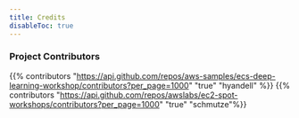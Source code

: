 ```yaml
---
title: Credits
disableToc: true
---
```


<div> 
    <h3> <i class="fas fa-star"></i> Project Contributors <i class="fas fa-star"></i></h3>
</div>

{{% contributors "https://api.github.com/repos/aws-samples/ecs-deep-learning-workshop/contributors?per_page=1000" "true" "hyandell" %}}
{{% contributors "https://api.github.com/repos/awslabs/ec2-spot-workshops/contributors?per_page=1000" "true" "schmutze"%}}


